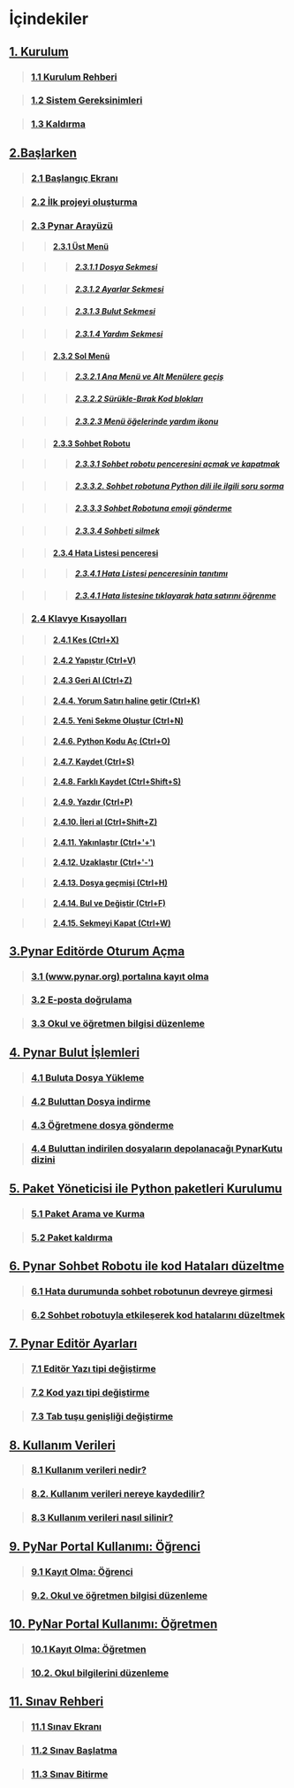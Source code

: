 # İçindekiler

## [1. Kurulum](Yardim_Bolum1.html)

> ###     [1.1 Kurulum Rehberi](Yardim_Bolum1.html#kurulum-rehberi)

> ###     [1.2 Sistem Gereksinimleri](Yardim_Bolum1.html#sistem-gereksinimleri)

> ###     [1.3 Kaldırma](Yardim_Bolum1.html#kaldırma)

## [2.Başlarken](Yardim_Bolum2.html)

> ###     [2.1 Başlangıç Ekranı](Yardim_Bolum2.html#başlangıç-ekranı)

> ###     [2.2 İlk projeyi oluşturma](Yardim_Bolum2.html#ilk-projeyi-oluşturma)

> ###     [2.3 Pynar Arayüzü](Yardim_Bolum2.html#pynar-arayüzü)

>> ####         [2.3.1 Üst Menü](Yardim_Bolum2.html#üst-menü)

>>> #####             [2.3.1.1 Dosya Sekmesi](Yardim_Bolum2.html#dosya-sekmesi)

>>> #####             [2.3.1.2 Ayarlar Sekmesi](Yardim_Bolum2.html#ayarlar-sekmesi)

>>> #####             [2.3.1.3 Bulut Sekmesi](Yardim_Bolum2.html#bulut-sekmesi)

>>> #####             [2.3.1.4 Yardım Sekmesi](Yardim_Bolum2.html#yardım-sekmesi)

>> ####         [2.3.2 Sol Menü](Yardim_Bolum2.html#sol-menü)

>>> #####             [2.3.2.1 Ana Menü ve Alt Menülere geçiş](Yardim_Bolum2.html#ana-menü-ve-alt-menülere-geçiş)

>>> #####             [2.3.2.2 Sürükle-Bırak Kod blokları](Yardim_Bolum2.html#sürükle-bırak-kod-blokları)

>>> #####             [2.3.2.3 Menü öğelerinde yardım ikonu](Yardim_Bolum2.html#menü-öğelerinde-yardım-ikonu)

>> ####         [2.3.3 Sohbet Robotu](Yardim_Bolum2.html#sohbet-robotu)

>>> #####             [2.3.3.1 Sohbet robotu penceresini açmak ve kapatmak](Yardim_Bolum2.html#sohbet-robotu-penceresini-açmak-ve-kapatmak)

>>> #####             [2.3.3.2. Sohbet robotuna Python dili ile ilgili soru sorma](Yardim_Bolum2.html#sohbet-robotuna-python-dili-ile-ilgili-soru-sorma)

>>> #####             [2.3.3.3 Sohbet Robotuna emoji gönderme](Yardim_Bolum2.html#sohbet-robotuna-emoji-gönderme)

>>> #####             [2.3.3.4 Sohbeti silmek](Yardim_Bolum2.html#sohbeti-silmek)

>> ####         [2.3.4 Hata Listesi penceresi](Yardim_Bolum2.html#hata-listesi-penceresi)

>>> #####             [2.3.4.1 Hata Listesi penceresinin tanıtımı](Yardim_Bolum2.html#hata-listesi-penceresinin-tanıtımı)

>>> #####             [2.3.4.1 Hata listesine tıklayarak hata satırını öğrenme](Yardim_Bolum2.html#hata-listesine-tıklayarak-hata-satırını-öğrenme)

> ###     [2.4 Klavye Kısayolları](Yardim_Bolum2.html#klavye-kısayolları)

>> ####         [2.4.1 Kes (Ctrl+X)](Yardim_Bolum2.html#kes-ctrlx)

>> ####         [2.4.2 Yapıştır (Ctrl+V)](Yardim_Bolum2.html#yapıştır-ctrlv)

>> ####         [2.4.3 Geri Al (Ctrl+Z)](Yardim_Bolum2.html#geri-al-ctrlz)

>> ####         [2.4.4. Yorum Satırı haline getir (Ctrl+K)](Yardim_Bolum2.html#yorum-satırı-haline-getir-ctrlk)

>> ####         [2.4.5. Yeni Sekme Oluştur (Ctrl+N)](Yardim_Bolum2.html#yeni-sekme-oluştur-ctrln)

>> ####         [2.4.6. Python Kodu Aç (Ctrl+O)](Yardim_Bolum2.html#python-kodu-aç-ctrlo)

>> ####         [2.4.7. Kaydet (Ctrl+S)](Yardim_Bolum2.html#kaydet-ctrls)

>> ####         [2.4.8. Farklı Kaydet (Ctrl+Shift+S)](Yardim_Bolum2.html#farklı-kaydet-ctrlshifts)

>> ####         [2.4.9. Yazdır (Ctrl+P)](Yardim_Bolum2.html#yazdır-ctrlp)

>> ####         [2.4.10. İleri al (Ctrl+Shift+Z)](Yardim_Bolum2.html#ileri-al-ctrlshiftz)

>> ####         [2.4.11. Yakınlaştır (Ctrl+\'+\')](Yardim_Bolum2.html#yakınlaştır-ctrl)

>> ####         [2.4.12. Uzaklaştır (Ctrl+\'-\')](Yardim_Bolum2.html#uzaklaştır-ctrl-)

>> ####         [2.4.13. Dosya geçmişi (Ctrl+H)](Yardim_Bolum2.html#dosya-geçmişi-ctrlh)

>> ####         [2.4.14. Bul ve Değiştir (Ctrl+F)](Yardim_Bolum2.html#bul-ve-değiştir-ctrlf)

>> ####         [2.4.15. Sekmeyi Kapat (Ctrl+W)](Yardim_Bolum2.html#sekmeyi-kapat-ctrlw)



## [3.Pynar Editörde Oturum Açma](Yardim_Bolum3.html)

> ###     [3.1 (www.pynar.org) portalına kayıt olma](Yardim_Bolum3.html#www.pynar.org-portalına-kayıt-olma)

> ###     [3.2 E-posta doğrulama](Yardim_Bolum3.html#e-posta-doğrulama)

> ###     [3.3 Okul ve öğretmen bilgisi düzenleme](Yardim_Bolum3.html#okul-ve-öğretmen-bilgisi-düzenleme)

## [4. Pynar Bulut İşlemleri](Yardim_Bolum4.html)

> ###     [4.1 Buluta Dosya Yükleme](Yardim_Bolum4.html#buluta-dosya-yükleme)

> ###     [4.2 Buluttan Dosya indirme](Yardim_Bolum4.html#buluttan-dosya-indirme)

> ###     [4.3 Öğretmene dosya gönderme](Yardim_Bolum4.html#öğretmene-dosya-gönderme)

> ###     [4.4 Buluttan indirilen dosyaların depolanacağı PynarKutu dizini](Yardim_Bolum4.html#buluttan-indirilen-dosyaların-depolanacağı-pynarkutu-dizini)

## [5. Paket Yöneticisi ile Python paketleri Kurulumu](Yardim_Bolum5.html)

> ###     [5.1 Paket Arama ve Kurma](Yardim_Bolum5.html#paket-arama-ve-kurma)

> ###     [5.2 Paket kaldırma](Yardim_Bolum5.html#paket-kaldırma)

## [6. Pynar Sohbet Robotu ile kod Hataları düzeltme](Yardim_Bolum6.html)

> ###     [6.1 Hata durumunda sohbet robotunun devreye girmesi](Yardim_Bolum6.html#hata-durumunda-sohbet-robotunun-devreye-girmesi)

> ###     [6.2 Sohbet robotuyla etkileşerek kod hatalarını düzeltmek](Yardim_Bolum6.html#sohbet-robotuyla-etkileşerek-kod-hata-düzeltmesi)

## [7. Pynar Editör Ayarları](Yardim_Bolum7.html)

> ###     [7.1 Editör Yazı tipi değiştirme](Yardim_Bolum7.html#editör-yazı-tipi-değiştirme)

> ###     [7.2 Kod yazı tipi değiştirme](Yardim_Bolum7.html#kod-yazı-tipi-değiştirme)

> ###     [7.3 Tab tuşu genişliği değiştirme](Yardim_Bolum7.html#tab-tuşu-genişliği-değiştirme)

## [8. Kullanım Verileri](Yardim_Bolum8.html)

> ###     [8.1 Kullanım verileri nedir?](Yardim_Bolum8.html#kullanım-verileri-nedir)

> ###     [8.2. Kullanım verileri nereye kaydedilir?](Yardim_Bolum8.html#kullanım-verileri-nereye-kaydedilir)

> ###     [8.3 Kullanım verileri nasıl silinir?](Yardim_Bolum8.html#kullanım-verileri-nasıl-silinir)

## [9. PyNar Portal Kullanımı: Öğrenci](Ogrenci_yardim.html)

> ###     [9.1 Kayıt Olma: Öğrenci](Ogrenci_yardim.html#kayıt-olma-öğrenci)

> ###     [9.2. Okul ve öğretmen bilgisi düzenleme](Ogrenci_yardim.html#okul-ve-öğretmen-bilgisi-düzenleme)

## [10. PyNar Portal Kullanımı: Öğretmen](Ogretmen_yardim.html)

> ###     [10.1 Kayıt Olma: Öğretmen](Ogretmen_yardim.html#kayıt-olma-öğretmen)

> ###     [10.2. Okul bilgilerini düzenleme](Ogretmen_yardim.html#okul-bilgilerini-düzenleme)

## [11. Sınav Rehberi](Sinav_yardim.html)

> ###     [11.1 Sınav Ekranı](Sinav_yardim.html#sınav-ekranı)

> ###     [11.2 Sınav Başlatma](Sinav_yardim.html#sınav-başlatma)

> ###     [11.3 Sınav Bitirme](Sinav_yardim.html#sınav-bitirme)

